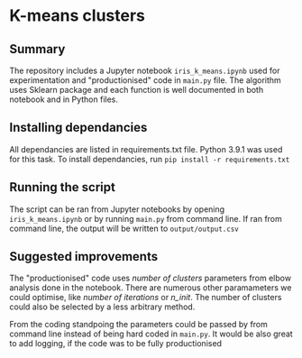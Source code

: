 # K-means clusters

## Summary
The repository includes a Jupyter notebook `iris_k_means.ipynb` used for experimentation and "productionised" code in `main.py` file. The algorithm uses Sklearn package and each function is well documented in both notebook and in Python files.

## Installing dependancies
All dependancies are listed in requirements.txt file. Python 3.9.1 was used for this task. To install dependancies, run `pip install -r requirements.txt`

## Running the script
The script can be ran from Jupyter notebooks by opening `iris_k_means.ipynb` or by running `main.py` from command line. If ran from command line, the output will be written to `output/output.csv`

## Suggested improvements
The "productionised" code uses *number of clusters* parameters from elbow analysis done in the notebook. There are numerous other paramameters we could optimise, like *number of iterations* or *n_init*. The number of clusters could also be selected by a less arbitrary method.

From the coding standpoing the parameters could be passed by from command line instead of being hard coded in `main.py`. It would be also great to add logging, if the code was to be fully productionised